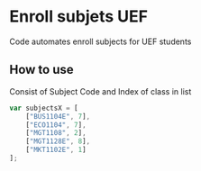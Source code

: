 # Enroll subjets UEF
Code automates enroll subjects for UEF students

## How to use 

Consist of Subject Code and Index of class in list 
```js
var subjectsX = [
	["BUS1104E", 7],
	["ECO1104", 7],
	["MGT1108", 2],
	["MGT1128E", 8],
	["MKT1102E", 1]
];
```




